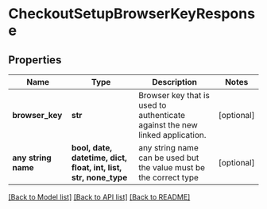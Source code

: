 # CheckoutSetupBrowserKeyResponse


## Properties
Name | Type | Description | Notes
------------ | ------------- | ------------- | -------------
**browser_key** | **str** | Browser key that is used to authenticate against the new linked application. | [optional] 
**any string name** | **bool, date, datetime, dict, float, int, list, str, none_type** | any string name can be used but the value must be the correct type | [optional]

[[Back to Model list]](../README.md#documentation-for-models) [[Back to API list]](../README.md#documentation-for-api-endpoints) [[Back to README]](../README.md)


